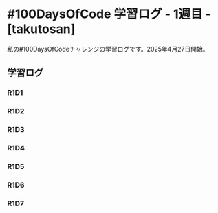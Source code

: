 # #100DaysOfCode 学習ログ - 1週目 - [takutosan]

私の#100DaysOfCodeチャレンジの学習ログです。2025年4月27日開始。

## 学習ログ

### R1D1


### R1D2



### R1D3



### R1D4



### R1D5



### R1D6



### R1D7